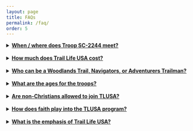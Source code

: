 ```yaml
---
layout: page
title: FAQs
permalink: /faq/
order: 5
---
```


<details>
<summary><strong><u>When / where does Troop SC-2244 meet?</u></strong></summary>
Troop SC-2244 is chartered with East Pickens Baptist Church, a Southern Baptist Church located on Gentry Memorial Hwy between Pickens and Easley, SC. <a href="www.eastpickens.org" target="_blank">EastPickens.org</a>
<br /><br />
The troop meets every Thursday night from 6:15 - 8:00 for regular troop meetings. During these meetings the trailmen participate in a devotional time and work towards earning branches or badges for the various troop levels through instructional and hands-on activities. Each second Thursday of the month the trailmen focus on the Worthy Life Award, the spiritual development component of Trail Life USA.
<br /><br />
On certain dates throughout the program year the troop also holds Hit the Trail events. These events are typically off-campus and are posted on our calendar.
<br /><br />
*Navigators and Adventurers continue to meet during the summer to work on badges. Woodland Trails meet throughout the school year but do not meet during summer months.
</details>

<br />
<details>
<summary><strong><u>How much does Trail Life USA cost?</u></strong></summary>
Yearly membership dues are about $30-40 per boy (set at the national level). This is paid directly to the national organization and covers liability insurance for the variety of activities we plan and host each year. The troop also has yearly dues of $25 per trailman, with a family max of $50 per year. Dues are required to be paid upon joining the troop.
<br /><br />
Yearly membership dues for registered adults are about $35-45 and include insurance coverage for events, a background check, and Child Protection Safety Training.  We do not require all parents to register in order for their boys to be in the troop, but in order to volunteer with the troop or serve in any leadership capacity they must go through this process. This is to further ensure the safety of every boy in the troop.
<br /><br />
In addition to membership fees, each troop member will need to purchase a uniform shirt, which is also available directly from TLUSA, at a cost of approx $50.  We do not ask you to do that until you have been able to attend a few meetings and are sure that TLUSA is a good fit for your son. We will also provide an opportunity to place your order in the fall as part of a large group order in order to reduce shipping costs.
<br /><br />
Visit <a href="https://traillifeconnect.com" target="_blank">Trail Life Connect</a> to register.<br />
Visit the <a href="https://shop.traillifeusa.com/shop/uniforms/troop-uniform/" target="_blank">Trail Life Store</a> to purchase a uniform.
</details>

<br />
<details>
<summary><strong><u>Who can be a Woodlands Trail, Navigators, or Adventurers Trailman?</u></strong></summary>
All boys, ages 5 through 17, are welcome irrespective of religion, race, national origin, or socio-economic status. We welcome boys whose parents are seeking a faith-based outdoor adventure program that places an emphasis on character development, leadership, and moral purity, and who aspire to live in accordance with the values expressed in the Motto and Oath.
</details>

<br />
<details>
<summary><strong><u>What are the ages for the troops?</u></strong></summary>
<strong>Foxes:</strong> Kindergarten and at least 5 years old by October 31st
<br /><br />
<strong>Hawks:</strong> 2nd Grade and at least 7 years old by October 31st
<br /><br />
<strong>Mountain Lions:</strong> 4th Grade and at least 9 years old by October 31st
<br /><br />
<strong>Navigators:</strong> 6th Grade and at least 11 years old by October 31st
<br /><br />
<strong>Adventurers:</strong> 9th Grade and at least 14 years old by October 31st, till the 18th birthday
<br /><br />
<strong>Guidon Unit:</strong>  young adults ages 18-25 years old
<br /><br />
<em>*Exceptions to the above requirements may be made on a case-by-case basis by consensus of the Troop Committee.</em>
</details>

<br />
<details>
<summary><strong><u>Are non-Christians allowed to join TLUSA?</u></strong></summary>
Our Member policy allows for boys of any faith (or no faith at all) to participate in the program of Trail Life USA.
<br /><br />
Local Charter Organizations satisfy the specific ministry goals of their church or organization. In some cases, that may be as an outreach ministry to boys in the community. In other cases, that may be as an in-reach ministry specifically to minister to the families or members of the local church or organization. Therefore, individual Charter Organizations may have more specific membership requirements that limit Troop membership to boys of a certain faith or membership in a certain organization.
</details>

<br />
<details>
<summary><strong><u>How does faith play into the TLUSA program?</u></strong></summary>
As a Christ-centered organization, our faith is woven throughout the program without being necessarily “religious” or “churchy.” From faith-building options in the advancement program, outdoor worship, to more in-depth discipleship opportunities, adult and youth members receive biblical instruction and training in biblical faith. As iron sharpens iron, so too will boys sharpen the faith of their peers. Adult Christian leaders will guide youth in the development of their faith and moral decision-making, as well as sharpen the faith of their adult peers.
</details>

<br />
<details>
<summary><strong><u>What is the emphasis of Trail Life USA?</u></strong></summary>
Trail Life USA has 6 Program Emphases: Wisdom, Heritage, Teamwork, Leadership, Character, and Faith. Our program components support youth development, understanding, and practical experiences in these key areas.
</details>


